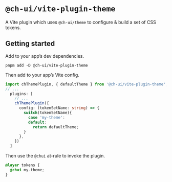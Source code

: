 # `@ch-ui/vite-plugin-theme`

A Vite plugin which uses `@ch-ui/theme` to configure & build a set of CSS tokens.

## Getting started

Add to your app’s dev dependencies.

```shell
pnpm add -D @ch-ui/vite-plugin-theme
```

Then add to your app’s Vite config.

```ts
import chThemePlugin, { defaultTheme } from '@ch-ui/vite-plugin-theme';
// ...
  plugins: [
    // ...
    chThemePlugin({
      config: (tokenSetName: string) => {
        switch(tokenSetName){
          case 'my-theme':
          default:
            return defaultTheme;
        }
      },
    })
  ]
```

Then use the `@chui` at-rule to invoke the plugin.

```css
@layer tokens {
  @chui my-theme;
}
```
